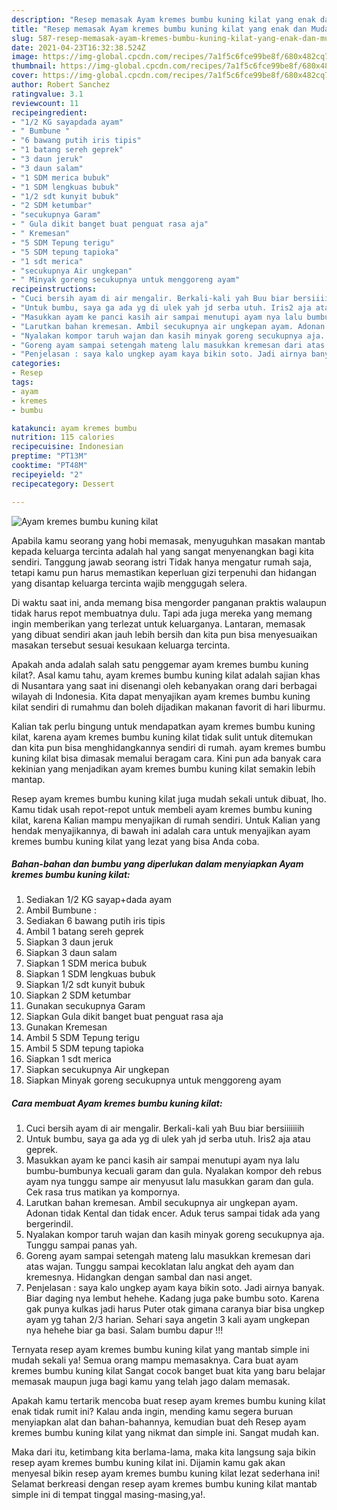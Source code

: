 ```yaml
---
description: "Resep memasak Ayam kremes bumbu kuning kilat yang enak dan Mudah Dibuat"
title: "Resep memasak Ayam kremes bumbu kuning kilat yang enak dan Mudah Dibuat"
slug: 587-resep-memasak-ayam-kremes-bumbu-kuning-kilat-yang-enak-dan-mudah-dibuat
date: 2021-04-23T16:32:38.524Z
image: https://img-global.cpcdn.com/recipes/7a1f5c6fce99be8f/680x482cq70/ayam-kremes-bumbu-kuning-kilat-foto-resep-utama.jpg
thumbnail: https://img-global.cpcdn.com/recipes/7a1f5c6fce99be8f/680x482cq70/ayam-kremes-bumbu-kuning-kilat-foto-resep-utama.jpg
cover: https://img-global.cpcdn.com/recipes/7a1f5c6fce99be8f/680x482cq70/ayam-kremes-bumbu-kuning-kilat-foto-resep-utama.jpg
author: Robert Sanchez
ratingvalue: 3.1
reviewcount: 11
recipeingredient:
- "1/2 KG sayapdada ayam"
- " Bumbune "
- "6 bawang putih iris tipis"
- "1 batang sereh geprek"
- "3 daun jeruk"
- "3 daun salam"
- "1 SDM merica bubuk"
- "1 SDM lengkuas bubuk"
- "1/2 sdt kunyit bubuk"
- "2 SDM ketumbar"
- "secukupnya Garam"
- " Gula dikit banget buat penguat rasa aja"
- " Kremesan"
- "5 SDM Tepung terigu"
- "5 SDM tepung tapioka"
- "1 sdt merica"
- "secukupnya Air ungkepan"
- " Minyak goreng secukupnya untuk menggoreng ayam"
recipeinstructions:
- "Cuci bersih ayam di air mengalir. Berkali-kali yah Buu biar bersiiiiiiih"
- "Untuk bumbu, saya ga ada yg di ulek yah jd serba utuh. Iris2 aja atau geprek."
- "Masukkan ayam ke panci kasih air sampai menutupi ayam nya lalu bumbu-bumbunya kecuali garam dan gula. Nyalakan kompor deh rebus ayam nya tunggu sampe air menyusut lalu masukkan garam dan gula. Cek rasa trus matikan ya kompornya."
- "Larutkan bahan kremesan. Ambil secukupnya air ungkepan ayam. Adonan tidak Kental dan tidak encer. Aduk terus sampai tidak ada yang bergerindil."
- "Nyalakan kompor taruh wajan dan kasih minyak goreng secukupnya aja. Tunggu sampai panas yah."
- "Goreng ayam sampai setengah mateng lalu masukkan kremesan dari atas wajan. Tunggu sampai kecoklatan lalu angkat deh ayam dan kremesnya. Hidangkan dengan sambal dan nasi anget."
- "Penjelasan : saya kalo ungkep ayam kaya bikin soto. Jadi airnya banyak. Biar daging nya lembut hehehe. Kadang juga pake bumbu soto. Karena gak punya kulkas jadi harus Puter otak gimana caranya biar bisa ungkep ayam yg tahan 2/3 harian. Sehari saya angetin 3 kali ayam ungkepan nya hehehe biar ga basi. Salam bumbu dapur !!!"
categories:
- Resep
tags:
- ayam
- kremes
- bumbu

katakunci: ayam kremes bumbu 
nutrition: 115 calories
recipecuisine: Indonesian
preptime: "PT13M"
cooktime: "PT48M"
recipeyield: "2"
recipecategory: Dessert

---
```



![Ayam kremes bumbu kuning kilat](https://img-global.cpcdn.com/recipes/7a1f5c6fce99be8f/680x482cq70/ayam-kremes-bumbu-kuning-kilat-foto-resep-utama.jpg)

Apabila kamu seorang yang hobi memasak, menyuguhkan masakan mantab kepada keluarga tercinta adalah hal yang sangat menyenangkan bagi kita sendiri. Tanggung jawab seorang istri Tidak hanya mengatur rumah saja, tetapi kamu pun harus memastikan keperluan gizi terpenuhi dan hidangan yang disantap keluarga tercinta wajib menggugah selera.

Di waktu  saat ini, anda memang bisa mengorder panganan praktis walaupun tidak harus repot membuatnya dulu. Tapi ada juga mereka yang memang ingin memberikan yang terlezat untuk keluarganya. Lantaran, memasak yang dibuat sendiri akan jauh lebih bersih dan kita pun bisa menyesuaikan masakan tersebut sesuai kesukaan keluarga tercinta. 



Apakah anda adalah salah satu penggemar ayam kremes bumbu kuning kilat?. Asal kamu tahu, ayam kremes bumbu kuning kilat adalah sajian khas di Nusantara yang saat ini disenangi oleh kebanyakan orang dari berbagai wilayah di Indonesia. Kita dapat menyajikan ayam kremes bumbu kuning kilat sendiri di rumahmu dan boleh dijadikan makanan favorit di hari liburmu.

Kalian tak perlu bingung untuk mendapatkan ayam kremes bumbu kuning kilat, karena ayam kremes bumbu kuning kilat tidak sulit untuk ditemukan dan kita pun bisa menghidangkannya sendiri di rumah. ayam kremes bumbu kuning kilat bisa dimasak memalui beragam cara. Kini pun ada banyak cara kekinian yang menjadikan ayam kremes bumbu kuning kilat semakin lebih mantap.

Resep ayam kremes bumbu kuning kilat juga mudah sekali untuk dibuat, lho. Kamu tidak usah repot-repot untuk membeli ayam kremes bumbu kuning kilat, karena Kalian mampu menyajikan di rumah sendiri. Untuk Kalian yang hendak menyajikannya, di bawah ini adalah cara untuk menyajikan ayam kremes bumbu kuning kilat yang lezat yang bisa Anda coba.

<!--inarticleads1-->

##### Bahan-bahan dan bumbu yang diperlukan dalam menyiapkan Ayam kremes bumbu kuning kilat:

1. Sediakan 1/2 KG sayap+dada ayam
1. Ambil  Bumbune :
1. Sediakan 6 bawang putih iris tipis
1. Ambil 1 batang sereh geprek
1. Siapkan 3 daun jeruk
1. Siapkan 3 daun salam
1. Siapkan 1 SDM merica bubuk
1. Siapkan 1 SDM lengkuas bubuk
1. Siapkan 1/2 sdt kunyit bubuk
1. Siapkan 2 SDM ketumbar
1. Gunakan secukupnya Garam
1. Siapkan  Gula dikit banget buat penguat rasa aja
1. Gunakan  Kremesan
1. Ambil 5 SDM Tepung terigu
1. Ambil 5 SDM tepung tapioka
1. Siapkan 1 sdt merica
1. Siapkan secukupnya Air ungkepan
1. Siapkan  Minyak goreng secukupnya untuk menggoreng ayam




<!--inarticleads2-->

##### Cara membuat Ayam kremes bumbu kuning kilat:

1. Cuci bersih ayam di air mengalir. Berkali-kali yah Buu biar bersiiiiiiih
1. Untuk bumbu, saya ga ada yg di ulek yah jd serba utuh. Iris2 aja atau geprek.
1. Masukkan ayam ke panci kasih air sampai menutupi ayam nya lalu bumbu-bumbunya kecuali garam dan gula. Nyalakan kompor deh rebus ayam nya tunggu sampe air menyusut lalu masukkan garam dan gula. Cek rasa trus matikan ya kompornya.
1. Larutkan bahan kremesan. Ambil secukupnya air ungkepan ayam. Adonan tidak Kental dan tidak encer. Aduk terus sampai tidak ada yang bergerindil.
1. Nyalakan kompor taruh wajan dan kasih minyak goreng secukupnya aja. Tunggu sampai panas yah.
1. Goreng ayam sampai setengah mateng lalu masukkan kremesan dari atas wajan. Tunggu sampai kecoklatan lalu angkat deh ayam dan kremesnya. Hidangkan dengan sambal dan nasi anget.
1. Penjelasan : saya kalo ungkep ayam kaya bikin soto. Jadi airnya banyak. Biar daging nya lembut hehehe. Kadang juga pake bumbu soto. Karena gak punya kulkas jadi harus Puter otak gimana caranya biar bisa ungkep ayam yg tahan 2/3 harian. Sehari saya angetin 3 kali ayam ungkepan nya hehehe biar ga basi. Salam bumbu dapur !!!




Ternyata resep ayam kremes bumbu kuning kilat yang mantab simple ini mudah sekali ya! Semua orang mampu memasaknya. Cara buat ayam kremes bumbu kuning kilat Sangat cocok banget buat kita yang baru belajar memasak maupun juga bagi kamu yang telah jago dalam memasak.

Apakah kamu tertarik mencoba buat resep ayam kremes bumbu kuning kilat enak tidak rumit ini? Kalau anda ingin, mending kamu segera buruan menyiapkan alat dan bahan-bahannya, kemudian buat deh Resep ayam kremes bumbu kuning kilat yang nikmat dan simple ini. Sangat mudah kan. 

Maka dari itu, ketimbang kita berlama-lama, maka kita langsung saja bikin resep ayam kremes bumbu kuning kilat ini. Dijamin kamu gak akan menyesal bikin resep ayam kremes bumbu kuning kilat lezat sederhana ini! Selamat berkreasi dengan resep ayam kremes bumbu kuning kilat mantab simple ini di tempat tinggal masing-masing,ya!.

